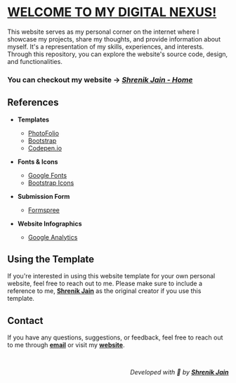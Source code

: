 # [WELCOME TO MY DIGITAL NEXUS!](https://shrenik-jain.github.io/)

This website serves as my personal corner on the internet where I showcase my projects, share my thoughts, and provide information about myself. It's a representation of my skills, experiences, and interests. Through this repository, you can explore the website's source code, design, and functionalities.


### You can checkout my website &rarr; <i>[Shrenik Jain - Home](https://shrenik-jain.github.io/)</i>

## References

- **Templates**
    - [PhotoFolio](https://bootstrapmade.com/photofolio-bootstrap-photography-website-template/)
    - [Bootstrap](https://getbootstrap.com)
    <!-- - [Darpan Jain Portfolio](https://darpan-jain.github.io/) -->
    - [Codepen.io](https://codepen.io/aecend/pen/WbONyK)

- **Fonts & Icons**
    - [Google Fonts](https://fonts.google.com/)
    - [Bootstrap Icons](https://icons.getbootstrap.com/)

- **Submission Form**
    - [Formspree](https://formspree.io/)

- **Website Infographics**
    - [Google Analytics](https://marketingplatform.google.com/about/analytics/)


## Using the Template

If you're interested in using this website template for your own personal website, feel free to reach out to me. Please make sure to include a reference to me, <b>[Shrenik Jain](https://shrenik-jain.github.io/)</b> as the original creator if you use this template.


## Contact

If you have any questions, suggestions, or feedback, feel free to reach out to me through <b>[email](mailto:shrenikkjain81@gmail.com)</b> or visit my <b>[website](https://shrenik-jain.github.io/)</b>.

<br>

<p align="right" ><i> Developed with 🧡 by <b><a href="https://shrenik-jain.github.io/">Shrenik Jain </i></a></b></p>